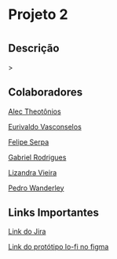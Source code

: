 <h1> Projeto 2 <h1>

<h2> Descrição </h2>
>

<h2> Colaboradores </h2>

<p><a href="https://github.com/alecct812">Alec Theotônios</a>
<p><a href="https://github.com/TheEuri">Eurivaldo Vasconselos</a>
<p><a href="https://github.com/Felipeserpa01">Felipe Serpa</a>
<p><a href="https://github.com/gabrielgrm">Gabriel Rodrigues</a>
<p><a href="https://github.com/lizandravieira">Lizandra Vieira</a>
<p><a href="https://github.com/Pedrolira16">Pedro Wanderley</a>

<h2> Links Importantes </h2>

<p><a href="https://kickofffps.atlassian.net/jira/software/projects/P2/boards/3">Link do Jira </a></p>
<p><a href="">Link do protótipo lo-fi no figma</a></p>
